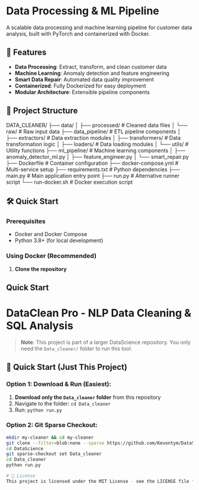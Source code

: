 # Data Processing & ML Pipeline

A scalable data processing and machine learning pipeline for customer data analysis, built with PyTorch and containerized with Docker.

## 🚀 Features

- **Data Processing**: Extract, transform, and clean customer data
- **Machine Learning**: Anomaly detection and feature engineering
- **Smart Data Repair**: Automated data quality improvement
- **Containerized**: Fully Dockerized for easy deployment
- **Modular Architecture**: Extensible pipeline components

## 📁 Project Structure
DATA_CLEANER/
├── data/
│ ├── processed/ # Cleaned data files
│ └── raw/ # Raw input data
├── data_pipeline/ # ETL pipeline components
│ ├── extractors/ # Data extraction modules
│ ├── transformers/ # Data transformation logic
│ ├── loaders/ # Data loading modules
│ └── utils/ # Utility functions
├── ml_pipeline/ # Machine learning components
│ ├── anomaly_detector_ml.py
│ ├── feature_engineer.py
│ └── smart_repair.py
├── Dockerfile # Container configuration
├── docker-compose.yml # Multi-service setup
├── requirements.txt # Python dependencies
├── main.py # Main application entry point
├── run.py # Alternative runner script
└── run-docker.sh # Docker execution script




## 🛠️ Quick Start

### Prerequisites

- Docker and Docker Compose
- Python 3.8+ (for local development)

### Using Docker (Recommended)

1. **Clone the repository**
## Quick Start
# DataClean Pro - NLP Data Cleaning & SQL Analysis

> **Note**: This project is part of a larger DataScience repository. 
> You only need the `Data_cleaner/` folder to run this tool.

## 🚀 Quick Start (Just This Project)

### Option 1: Download & Run (Easiest):
1. **Download only the `Data_cleaner` folder** from this repository
2. Navigate to the folder: `cd Data_cleaner`  
3. Run: `python run.py`

### Option 2: Git Sparse Checkout:
```bash
mkdir my-cleaner && cd my-cleaner
git clone --filter=blob:none --sparse https://github.com/Kevontym/DataScience
cd DataScience
git sparse-checkout set Data_cleaner
cd Data_cleaner
python run.py

# 📝 License
This project is licensed under the MIT License - see the LICENSE file for details.